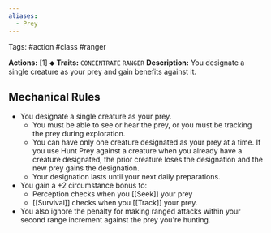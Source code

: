 ```yaml
---
aliases:
  - Prey
---
```

Tags: #action #class #ranger

**Actions:** [1] ⬥
**Traits:** `CONCENTRATE` `RANGER`
**Description:** You designate a single creature as your prey and gain benefits against it.

## Mechanical Rules

- You designate a single creature as your prey.
	- You must be able to see or hear the prey, or you must be tracking the prey during exploration.
	- You can have only one creature designated as your prey at a time. If you use Hunt Prey against a creature when you already have a creature designated, the prior creature loses the designation and the new prey gains the designation.
	- Your designation lasts until your next daily preparations.
- You gain a +2 circumstance bonus to:
	- Perception checks when you [[Seek]] your prey 
	- [[Survival]] checks when you [[Track]] your prey.
- You also ignore the penalty for making ranged attacks within your second range increment against the prey you're hunting.  

